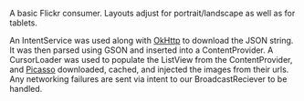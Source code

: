 A basic Flickr consumer. Layouts adjust for portrait/landscape as well as for tablets.

An IntentService was used along with [OkHttp](https://github.com/square/okhttp) to download the JSON string. It was then parsed using GSON and inserted into a ContentProvider. A CursorLoader was used to populate the ListView from the ContentProvider, and [Picasso](https://github.com/square/picasso) downloaded, cached, and injected the images from their urls. Any networking failures are sent via intent to our BroadcastReciever to be handled.
